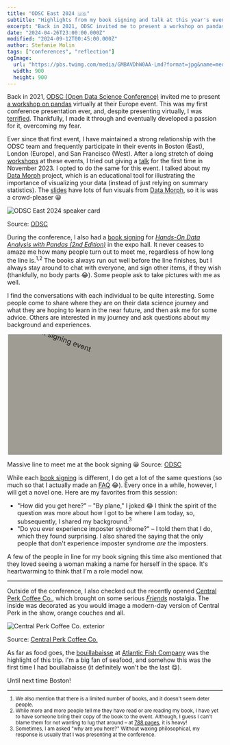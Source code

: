 ```yaml
---
title: "ODSC East 2024 🇺🇸"
subtitle: "Highlights from my book signing and talk at this year's event in Boston."
excerpt: "Back in 2021, ODSC invited me to present a workshop on pandas virtually at their Europe event. This was my first conference presentation ever, and despite presenting virtually, I was terrified. Thankfully, I made it through and eventually developed a passion for it, overcoming my fear. At this event, I delivered a talk and had a book signing."
date: "2024-04-26T23:00:00.000Z"
modified: "2024-09-12T00:45:00.000Z"
author: Stefanie Molin
tags: ["conferences", "reflection"]
ogImage:
  url: "https://pbs.twimg.com/media/GMBAVDhW0AA-Lmd?format=jpg&name=medium"
  width: 900
  height: 900
---
```


Back in 2021, [ODSC (Open Data Science Conference)](https://odsc.com/) invited me to present [a workshop on pandas](/workshops/pandas-workshop/) virtually at their Europe event. This was my first conference presentation ever, and, despite presenting virtually, I was [terrified](/events/conferences/#origin-story). Thankfully, I made it through and eventually developed a passion for it, overcoming my fear.

Ever since that first event, I have maintained a strong relationship with the ODSC team and frequently participate in their events in Boston (East), London (Europe), and San Francisco (West). After a long stretch of doing [workshops](/workshops/) at these events, I tried out giving a [talk](/talks/) for the first time in November 2023. I opted to do the same for this event. I talked about my [Data Morph](/data-morph/) project, which is an educational tool for illustrating the importance of visualizing your data (instead of just relying on summary statistics). The [slides](/data-morph-talk/) have lots of fun visuals from [Data Morph](/data-morph/), so it is was a crowd-pleaser 😀

<img
  style="max-height: 400px;"
  alt="ODSC East 2024 speaker card"
  src="https://pbs.twimg.com/media/GMBAVDhW0AA-Lmd?format=jpg&name=medium">

<figcaption>

Source: [ODSC](https://twitter.com/StefanieMolin/status/1782379071403389231)

</figcaption>

During the conference, I also had a [book signing](/events/book-signings/) for [*Hands-On Data Analysis with Pandas (2nd Edition)*](/books/Hands-On-Data-Analysis-with-Pandas-2nd-edition/) in the expo hall. It never ceases to amaze me how many people turn out to meet me, regardless of how long the line is.<sup>1,2</sup> The books always run out well before the line finishes, but I always stay around to chat with everyone, and sign other items, if they wish (thankfully, no body parts 😂). Some people ask to take pictures with me as well.

I find the conversations with each individual to be quite interesting. Some people come to share where they are on their data science journey and what they are hoping to learn in the near future, and then ask me for some advice. Others are interested in my journey and ask questions about my background and experiences.

<div style="max-width: 500px; aspect-ratio: 16 / 9; overflow: hidden; margin: auto; background-color: #9F9D93;">
  <img
    alt="line for my book signing event"
    src="https://pbs.twimg.com/media/GL89tgRXYAAhktJ?format=jpg&name=large"
    style="transform: rotate(20deg) scale(1.2) translate(-15%, -23%);">
</div>

<figcaption>

Massive line to meet me at the book signing 😀 Source: [ODSC](https://twitter.com/_odsc/status/1783211832108363986)

</figcaption>

While each [book signing](/events/book-signings/) is different, I do get a lot of the same questions (so much so that I actually made an [FAQ](/books/Hands-On-Data-Analysis-with-Pandas-2nd-edition/#faq) 😂). Every once in a while, however, I will get a novel one. Here are my favorites from this session:

- "How did you get here?" &ndash; "By plane," I joked 😂 I think the spirit of the question was more about how I got to be where I am today, so, subsequently, I shared my background.<sup>3</sup>
- "Do you ever experience imposter syndrome?" &ndash; I told them that I do, which they found surprising. I also shared the saying that the only people that don't experience imposter syndrome *are* the imposters.

A few of the people in line for my book signing this time also mentioned that they loved seeing a woman making a name for herself in the space. It's heartwarming to think that I'm a role model now.

---

Outside of the conference, I also checked out the recently opened [Central Perk Coffee Co.](https://centralperk.com/pages/boston-store-location), which brought on some serious [*Friends*](https://en.wikipedia.org/wiki/Friends) nostalgia. The inside was decorated as you would image a modern-day version of Central Perk in the show, orange couches and all.

![Central Perk Coffee Co. exterior](https://cdn.shopify.com/s/files/1/0565/9738/1173/files/photo1_exterior.jpg)

<figcaption>

Source: [Central Perk Coffee Co.](https://centralperk.com/pages/boston-store-location)

</figcaption>

As far as food goes, the [bouillabaisse](https://familystylefood.com/julia-childs-bouillabaisse-recipe/) at [Atlantic Fish Company](https://maps.app.goo.gl/E19NSmoGVECfrS3h6) was the highlight of this trip. I'm a big fan of seafood, and somehow this was the first time I had bouillabaisse (it definitely won't be the last 😋).

Until next time Boston!


<small class="leading-snug">
<hr class="w-1/2" />

1. We also mention that there is a limited number of books, and it doesn't seem deter people.
2. While more and more people tell me they have read or are reading my book, I have yet to have someone bring their copy of the book to the event. Although, I guess I can't blame them for not wanting to lug that around &ndash; at [788 pages](/books/Hands-On-Data-Analysis-with-Pandas-2nd-edition/), it is heavy!
3. Sometimes, I am asked "why are you here?" Without waxing philosophical, my response is usually that I was presenting at the conference.

</small>
